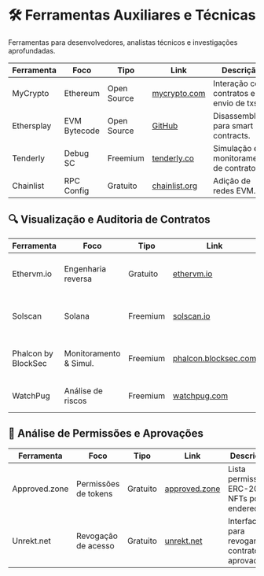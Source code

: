 # 🛠️ Ferramentas Auxiliares e Técnicas

Ferramentas para desenvolvedores, analistas técnicos e investigações aprofundadas.

| Ferramenta | Foco | Tipo | Link | Descrição |
|-----------|------|------|------|-----------|
| MyCrypto | Ethereum | Open Source | [mycrypto.com](https://mycrypto.com) | Interação com contratos e envio de txs. |
| Ethersplay | EVM Bytecode | Open Source | [GitHub](https://github.com/trailofbits/ethersplay) | Disassembler para smart contracts. |
| Tenderly | Debug SC | Freemium | [tenderly.co](https://tenderly.co) | Simulação e monitoramento de contratos. |
| Chainlist | RPC Config | Gratuito | [chainlist.org](https://chainlist.org) | Adição de redes EVM. |

## 🔍 Visualização e Auditoria de Contratos

| Ferramenta          | Foco                   | Tipo        | Link                                                       | Descrição |
|---------------------|------------------------|-------------|------------------------------------------------------------|-----------|
| Ethervm.io          | Engenharia reversa     | Gratuito    | [ethervm.io](https://ethervm.io/decompile)                | Decompila contratos EVM para pseudocódigo. |
| Solscan             | Solana                 | Freemium    | [solscan.io](https://solscan.io)                          | Explorador completo com análise de contratos. |
| Phalcon by BlockSec | Monitoramento & Simul. | Freemium    | [phalcon.blocksec.com](https://phalcon.blocksec.com)      | Simulação e análise de ataques on-chain. |
| WatchPug            | Análise de riscos      | Freemium    | [watchpug.com](https://watchpug.com)                      | Detecta riscos em contratos e tokens. |

## 🔐 Análise de Permissões e Aprovações

| Ferramenta     | Foco                  | Tipo      | Link                                          | Descrição |
|----------------|-----------------------|-----------|-----------------------------------------------|-----------|
| Approved.zone  | Permissões de tokens  | Gratuito  | [approved.zone](https://approved.zone)       | Lista permissões ERC-20 e NFTs por endereço. |
| Unrekt.net     | Revogação de acesso   | Gratuito  | [unrekt.net](https://unrekt.net)             | Interface para revogar contratos aprovados. |
